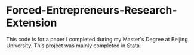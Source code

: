 # Forced-Entrepreneurs-Research-Extension

This code is for a paper I completed during my Master's Degree at Beijing University. This project was mainly completed in Stata.
